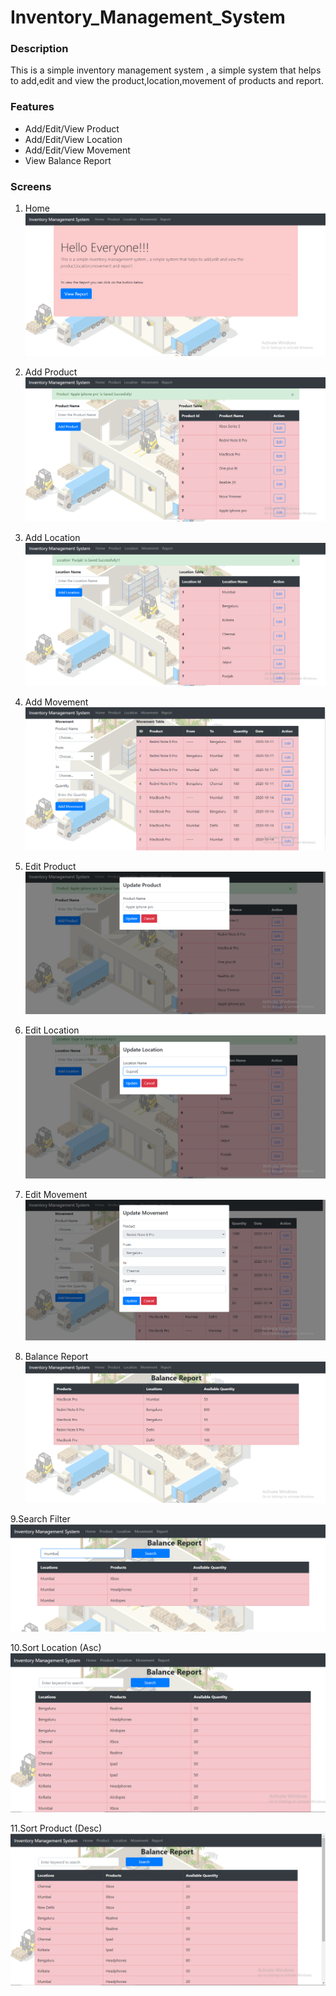 # Inventory_Management_System

### Description
 This is a simple inventory management system , a simple system that helps to add,edit and view the product,location,movement of products and report.

### Features
* Add/Edit/View Product
* Add/Edit/View Location
* Add/Edit/View Movement
* View Balance Report

### Screens
1. Home 
[![Home](https://github.com/spoojari25/Inventory_Management_System/blob/master/utils/home.PNG "Home")](https://github.com/spoojari25/Inventory_Management_System/blob/master/utils/home.PNG "Home")

2. Add Product
[![Add Product](https://github.com/spoojari25/Inventory_Management_System/blob/master/utils/add_product.PNG "Add Product")](https://github.com/spoojari25/Inventory_Management_System/blob/master/utils/add_product.PNG "Add Product")

3. Add Location
[![Add Location](https://github.com/spoojari25/Inventory_Management_System/blob/master/utils/add_location.PNG "Add Location")](https://github.com/spoojari25/Inventory_Management_System/blob/master/utils/add_location.PNG "Add Location")

4. Add Movement 
[![Add Movement](https://github.com/spoojari25/Inventory_Management_System/blob/master/utils/add_movement.PNG "Add Movement")](https://github.com/spoojari25/Inventory_Management_System/blob/master/utils/add_movement.PNG "Add Movement")

5. Edit Product
[![Edit Product](https://github.com/spoojari25/Inventory_Management_System/blob/master/utils/edit_product.PNG "Edit Product")](https://github.com/spoojari25/Inventory_Management_System/blob/master/utils/edit_product.PNG "Edit Product")

6. Edit Location
[![Edit Location](https://github.com/spoojari25/Inventory_Management_System/blob/master/utils/edit_location.PNG "Edit Location")](https://github.com/spoojari25/Inventory_Management_System/blob/master/utils/edit_location.PNG "Edit Location")

7. Edit Movement
[![Edit Location](https://github.com/spoojari25/Inventory_Management_System/blob/master/utils/edit_movement.PNG "Edit Location")](https://github.com/spoojari25/Inventory_Management_System/blob/master/utils/edit_movement.PNG "Edit Location")

8. Balance Report
[![Balance Report](https://github.com/spoojari25/Inventory_Management_System/blob/master/utils/balaance_report.PNG "Balance Report")](https://github.com/spoojari25/Inventory_Management_System/blob/master/utils/balaance_report.PNG "Balance Report")

9.Search Filter 
[![Search Filter](https://github.com/spoojari25/Inventory_Management_System/blob/master/utils/search%20filter.PNG "Search Filter")](https://github.com/spoojari25/Inventory_Management_System/blob/master/utils/edit_location.PNG "Search Filter")

10.Sort Location (Asc) 
[![Sort Location](https://github.com/spoojari25/Inventory_Management_System/blob/master/utils/sorting_location.PNG "Sort Location")](https://github.com/spoojari25/Inventory_Management_System/blob/master/utils/sorting_location.PNG "Sort Location")

11.Sort Product (Desc) 
[![Sort Product](https://github.com/spoojari25/Inventory_Management_System/blob/master/utils/product_sort_reverse.PNG "Sort Product")](https://github.com/spoojari25/Inventory_Management_System/blob/master/utils/product_sort_reverse.PNG "Sort Product")


